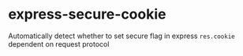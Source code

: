 # express-secure-cookie
Automatically detect whether to set secure flag in express `res.cookie` dependent on request protocol
